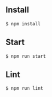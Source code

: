 ## Install

```
$ npm install
```

## Start

```
$ npm run start
```

## Lint

```
$ npm run lint
```
